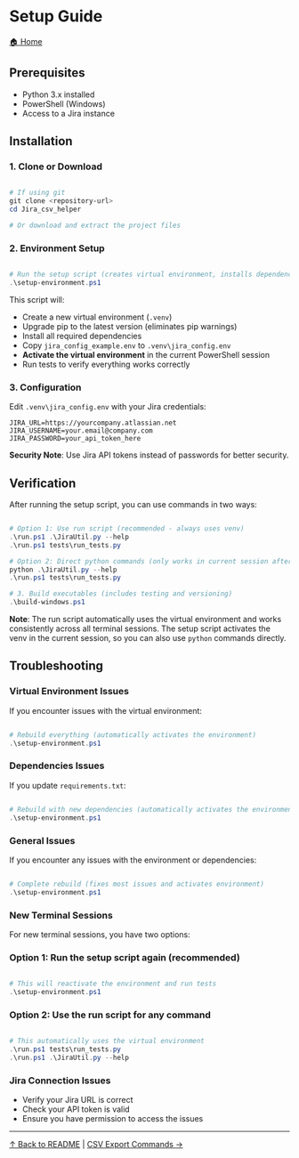 # Setup Guide

[🏠 Home](../README.md)

## Prerequisites

- Python 3.x installed
- PowerShell (Windows)
- Access to a Jira instance

## Installation

### 1. Clone or Download

```powershell

# If using git
git clone <repository-url>
cd Jira_csv_helper

# Or download and extract the project files
```

### 2. Environment Setup

```powershell

# Run the setup script (creates virtual environment, installs dependencies, and activates it)
.\setup-environment.ps1
```

This script will:

- Create a new virtual environment (`.venv`)
- Upgrade pip to the latest version (eliminates pip warnings)
- Install all required dependencies
- Copy `jira_config_example.env` to `.venv\jira_config.env`
- **Activate the virtual environment** in the current PowerShell session
- Run tests to verify everything works correctly

### 3. Configuration

Edit `.venv\jira_config.env` with your Jira credentials:

```env
JIRA_URL=https://yourcompany.atlassian.net
JIRA_USERNAME=your.email@company.com
JIRA_PASSWORD=your_api_token_here
```

**Security Note**: Use Jira API tokens instead of passwords for better security.

## Verification

After running the setup script, you can use commands in two ways:

```powershell

# Option 1: Use run script (recommended - always uses venv)
.\run.ps1 .\JiraUtil.py --help
.\run.ps1 tests\run_tests.py

# Option 2: Direct python commands (only works in current session after setup)
python .\JiraUtil.py --help
.\run.ps1 tests\run_tests.py

# 3. Build executables (includes testing and versioning)
.\build-windows.ps1
```

**Note**: The run script automatically uses the virtual environment and works consistently across all terminal sessions. The setup script activates the venv in the current session, so you can also use `python` commands directly.

## Troubleshooting

### Virtual Environment Issues

If you encounter issues with the virtual environment:

```powershell

# Rebuild everything (automatically activates the environment)
.\setup-environment.ps1
```

### Dependencies Issues

If you update `requirements.txt`:

```powershell

# Rebuild with new dependencies (automatically activates the environment)
.\setup-environment.ps1
```

### General Issues

If you encounter any issues with the environment or dependencies:

```powershell

# Complete rebuild (fixes most issues and activates environment)
.\setup-environment.ps1
```

### New Terminal Sessions

For new terminal sessions, you have two options:

### Option 1: Run the setup script again (recommended)

```powershell

# This will reactivate the environment and run tests
.\setup-environment.ps1
```

### Option 2: Use the run script for any command

```powershell

# This automatically uses the virtual environment
.\run.ps1 tests\run_tests.py
.\run.ps1 .\JiraUtil.py --help
```

### Jira Connection Issues

- Verify your Jira URL is correct
- Check your API token is valid
- Ensure you have permission to access the issues

---

[↑ Back to README](../README.md) | [CSV Export Commands →](csv_export-commands.md)
